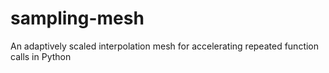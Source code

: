 # sampling-mesh
An adaptively scaled interpolation mesh for accelerating repeated function calls in Python
